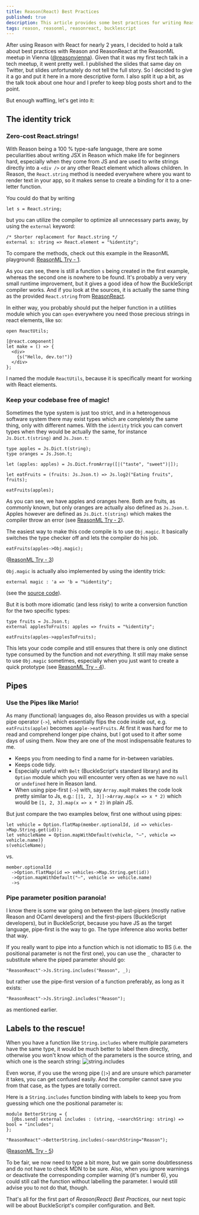 ```yaml
---
title: Reason(React) Best Practices
published: true
description: This article provides some best practices for writing ReasonML (BuckleScript) and ReasonReact, specifically the identity trick, pipes and labelled arguments.
tags: reason, reasonml, reasonreact, bucklescript
---
```


After using Reason with React for nearly 2 years, I decided to hold a talk about best practices with Reason and ReasonReact at the ReasonML meetup in Vienna ([@reasonvienna](https://twitter.com/reasonvienna)). Given that it was my first tech talk in a tech meetup, it went pretty well. I published the slides that same day on Twitter, but slides unfortunately do not tell the full story. So I decided to give it a go and put it here in a more descriptive form. I also split it up a bit, as the talk took about one hour and I prefer to keep blog posts short and to the point.

But enough waffling, let's get into it:

## The identity trick

### Zero-cost React.strings!

With Reason being a 100 % type-safe language, there are some peculiarities about writing JSX in Reason which make life for beginners hard, especially when they come from JS and are used to write strings directly into a `<div />` or any other React element which allows children. In Reason, the `React.string` method is needed everywhere where you want to render text in your app, so it makes sense to create a binding for it to a one-letter function.

You could do that by writing

```reasonml
let s = React.string;
```

but you can utilize the compiler to optimize all unnecessary parts away, by using the `external` keyword:

```reasonml
/* Shorter replacement for React.string */
external s: string => React.element = "%identity";
```

To compare the methods, check out this example in the ReasonML playground: [ReasonML Try - 1](https://reasonml.github.io/en/try?rrjsx=true&reason=LYewJgrgNgpgBAMQJYCcDOAXOBeOBvAKDjlizRzgCUYBDAYwwDpMUkA7AcwG4Ci4BtAAIpaDRnRDAADiDYw2GALp9ScYDQDW8XAAoAlDgB8+PsWIAeMEgBuxvGh0AiZOgyO9AXzjmA9Fdt8HjxBvKCQsHAAyjASbGAUhMQwAB4YMChsNFBwaABcORisnEZUokwwsMDyWLiOAKRIYNVIGACejjzEfEIi9EwS0rLVysSq6loU+iWJZhb+dg6O0bFg7l6+84HBXEA).

As you can see, there is still a function `s` being created in the first example, whereas the second one is nowhere to be found. It's probably a very very small runtime improvement, but it gives a good idea of how the BuckleScript compiler works. And if you look at the sources, it is actually the same thing as the provided `React.string` from [ReasonReact](https://github.com/reasonml/reason-react/blob/v0.7.0/src/React.re#L5).

In either way, you probably should put the helper function in a utilities module which you can `open` everywhere you need those precious strings in react elements, like so:

```reasonml
open ReactUtils;

[@react.component]
let make = () => {
  <div>
    {s("Hello, dev.to!")}
  </div>
};
```

I named the module `ReactUtils`, because it is specifically meant for working with React elements.

### Keep your codebase free of magic!

Sometimes the type system is just too strict, and in a heterogenous software system there may exist types which are completely the same thing, only with different names. With the `identity` trick you can convert types when they would be actually the same, for instance `Js.Dict.t(string)` and `Js.Json.t`:

```reasonml
type apples = Js.Dict.t(string);
type oranges = Js.Json.t;

let (apples: apples) = Js.Dict.fromArray([|("taste", "sweet")|]);

let eatFruits = (fruits: Js.Json.t) => Js.log2("Eating fruits", fruits);

eatFruits(apples);
```

As you can see, we have apples and oranges here. Both are fruits, as commonly known, but only oranges are actually also defined as `Js.Json.t`. Apples however are defined as `Js.Dict.t(string)` which makes the compiler throw an error (see [ReasonML Try - 2](https://reasonml.github.io/en/try?rrjsx=true&reason=C4TwDgpgBAhmYBsIGcoF4oClkDoAiAlgMbA7AAUywATgQHYDmAlANwBQokUA9tTIynRZc2bnTLs2SYFHJxEKAFyx4SZEyHZ8xUgDNq3ALYBBanxDkA2gB9yAImAwqEOwBood5AHcIEYHaZrAF1WNik-KAgYYAAxagBXAmBUDHJ9ROTlLVFxYA00AD5hHARuBgAmewBRaPoGKHSk5DcGhKbQtijYtuS5VRRQoA)).

The easiest way to make this code compile is to use `Obj.magic`. It basically switches the type checker off and lets the compiler do his job.

```reasonml
eatFruits(apples->Obj.magic);
```

([ReasonML Try - 3](https://reasonml.github.io/en/try?rrjsx=true&reason=C4TwDgpgBAhmYBsIGcoF4oClkDoAiAlgMbA7AAUywATgQHYDmAlANwBQokUA9tTIynRZc2bnTLs2SYFHJxEKAFyx4SZEyHZ8xUgDNq3ALYBBanxDkA2gB9yAImAwqEOwBood5AHcIEYHaZrAF1WNik-KAgYYAAxagBXAmBUDHJ9ROTlLVFxYA00AD5hHARuBgAmewBRaPoGKHSk5DcGhKbQtijYtuS5VRQAWgKAeQAjACscQxgGYlCgA))

`Obj.magic` is actually also implemented by using the identity trick:

```reasonml
external magic : 'a => 'b = "%identity";
```

(see the [source code](https://github.com/BuckleScript/ocaml/blob/698e60f3cd2f442f2013e79860ce2f7b0a9624cb/stdlib/obj.ml#L20)).

But it is both more idiomatic (and less risky) to write a conversion function for the two specific types:

```reasonml
type fruits = Js.Json.t;
external applesToFruits: apples => fruits = "%identity";

eatFruits(apples->applesToFruits);
```

This lets your code compile and still ensures that there is only one distinct type consumed by the function and not _everything_. It still may make sense to use `Obj.magic` sometimes, especially when you just want to create a quick prototype (see [ReasonML Try - 4](https://reasonml.github.io/en/try?rrjsx=true&reason=C4TwDgpgBAhmYBsIGcoF4oClkDoAiAlgMbA7AAUywATgQHYDmAlANwBQokUA9tTIynRZc2bnTLs2SYFHJxEKAFyx4SZEyHZ8xUgDNq3ALYBBanxDkA2gB9yAImAwqEOwBood5AHcIEYHaZrAF1WNik-KAgYYAAxagBXAmBUDHJ9ROTlLVFxYA00AD5hHARuBgAmewBRaPoGKHSk5DcGhKbQjnBoRuTNEWQxCTYIAA9gCGo6GAQVBWQAFW44jORleTV0Ip6UjwBSAgATCDpgJJA7SSjYtuS5VRQAWgL1lEXl9vYgA)).

## Pipes

### Use the Pipes like Mario!

As many (functional) languages do, also Reason provides us with a special pipe operator (`->`), which essentially flips the code inside out, e.g. `eatFruits(apple)` becomes `apple->eatFruits`. At first it was hard for me to read and comprehend longer pipe chains, but I got used to it after some days of using them. Now they are one of the most indispensable features to me.

- Keeps you from needing to find a name for in-between variables.
- Keeps code tidy.
- Especially useful with `Belt` (BuckleScript's standard library) and its `Option` module which you will encounter very often as we have no `null` or `undefined` here in Reason land.
- When using pipe-first (`->`) with, say `Array.map`it makes the code look pretty similar to Js, e.g.: `[|1, 2, 3|]->Array.map(x => x * 2)` which would be `[1, 2, 3].map(x => x * 2)` in plain JS.

But just compare the two examples below, first one without using pipes:

```reasonml
let vehicle = Option.flatMap(member.optionalId, id => vehicles->Map.String.get(id));
let vehicleName = Option.mapWithDefault(vehicle, "–", vehicle => vehicle.name)}
s(vehicleName);
```

vs.

```reasonml
member.optionalId
  ->Option.flatMap(id => vehicles->Map.String.get(id))
  ->Option.mapWithDefault("–", vehicle => vehicle.name)
  ->s
```

### Pipe parameter position paranoia!

I know there is some war going on between the last-pipers (mostly native Reason and OCaml developers) and the first-pipers (BuckleScript developers), but in BuckleScript, because you have JS as the target language, pipe-first is the way to go. The type inference also works better that way.

If you really want to pipe into a function which is not idiomatic to BS (i.e. the positional parameter is not the first one), you can use the `_` character to substitute where the piped parameter should go:

```reasonml
"ReasonReact"->Js.String.includes("Reason", _);
```

but rather use the pipe-first version of a function preferably, as long as it exists:

```reasonml
"ReasonReact"->Js.String2.includes("Reason");
```

as mentioned earlier.

## Labels to the rescue!

When you have a function like `String.includes` where multiple parameters have the same type, it would be much better to label them directly, otherwise you won't know which of the parameters is the source string, and which one is the search string:
![string.includes](https://thepracticaldev.s3.amazonaws.com/i/7v33vi0zr2xmoz9j5ira.png)

Even worse, if you use the wrong pipe (`|>`) and are unsure which parameter it takes, you can get confused easily. And the compiler cannot save you from that case, as the types are totally correct.

Here is a `String.includes` function binding with labels to keep you from guessing which one the positional parameter is:

```reasonml
module BetterString = {
  [@bs.send] external includes : (string, ~searchString: string) => bool = "includes";
};

"ReasonReact"->BetterString.includes(~searchString="Reason");
```

([ReasonML Try - 5](https://reasonml.github.io/en/try?rrjsx=true&reason=LYewJgrgNgpgBAIRgF2TATgZWeglgOwHM4BeOAbwCg44BtAAQCMBnAOmZnzAF04YAPNOnwBDKHAIBjKBDAxmcAFxwAFMxwFCAGjgA-DiPSSAFtjxFl684QCUpAHxxGIEOLIAiKTLnN3AbkoAXwDKdwAlGBFmEHwIkUlkdwBaeyRUDDNNVi9ZeRVwyOj8dxsUgCk2KBBCPyA))

To be fair, we now need to type a bit more, but we gain some doubtlessness and do not have to check MDN to be sure. Also, when you ignore warnings or deactivate the corresponding compiler warning (it's number 6), you could still call the function without labelling the parameter. I would still advise you to not do that, though.

That's all for the first part of _Reason(React) Best Practices_, our next topic will be about BuckleScript's compiler configuration. and Belt.
